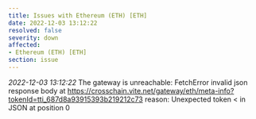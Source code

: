 ```yaml
---
title: Issues with Ethereum (ETH) [ETH]
date: 2022-12-03 13:12:22
resolved: false
severity: down
affected:
- Ethereum (ETH) [ETH]
section: issue
---
```


*2022-12-03 13:12:22* The gateway is unreachable: FetchError invalid json response body at https://crosschain.vite.net/gateway/eth/meta-info?tokenId=tti_687d8a93915393b219212c73 reason: Unexpected token < in JSON at position 0